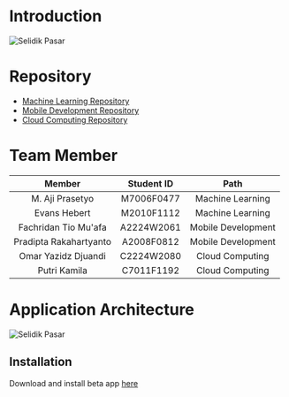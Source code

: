 # Introduction
![Selidik Pasar](https://i.postimg.cc/LsQDZGM0/C22-PS255-Selidik-Pasar-1.png)

# Repository
- [Machine Learning Repository](https://github.com/SelidikPasar/Selasar-MachineLearning)
- [Mobile Development Repository](https://github.com/SelidikPasar/Selasar-AndroidDevelopment)
- [Cloud Computing Repository](https://github.com/SelidikPasar/Selasar-CloudComputing)

# Team Member

|            Member           | Student ID |        Path        |                                                   
| :-------------------------: | :--------: | :----------------: | 
| M. Aji Prasetyo | M7006F0477 |  Machine Learning  | 
|      Evans Hebert     | M2010F1112 |  Machine Learning  |
|     Fachridan Tio Mu'afa   | A2224W2061 | Mobile Development |
|    Pradipta Rakahartyanto     | A2008F0812 | Mobile Development |
|Omar Yazidz Djuandi    | C2224W2080 |   Cloud Computing  |             
| Putri Kamila | C7011F1192 |   Cloud Computing  |


# Application Architecture
![Selidik Pasar](https://i.postimg.cc/c1gkGmtF/cloudmechanism1.jpg)

## Installation
Download and install beta app [here](https://github.com/SelidikPasar/Selasar-AndroidDevelopment/releases/download/beta-release-v1/selasar.apk)
